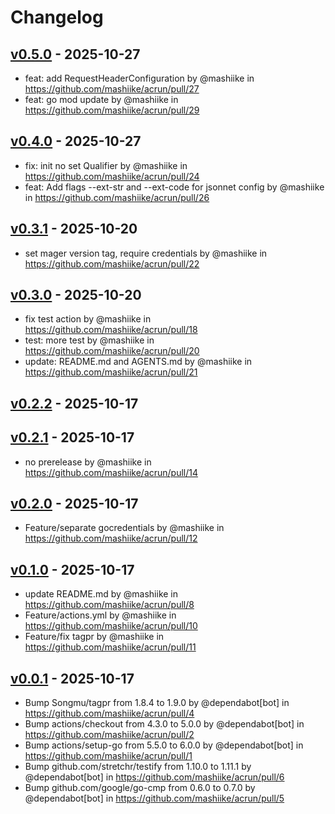 # Changelog

## [v0.5.0](https://github.com/mashiike/acrun/compare/v0.4.0...v0.5.0) - 2025-10-27
- feat: add RequestHeaderConfiguration by @mashiike in https://github.com/mashiike/acrun/pull/27
- feat: go mod update by @mashiike in https://github.com/mashiike/acrun/pull/29

## [v0.4.0](https://github.com/mashiike/acrun/compare/v0.3.1...v0.4.0) - 2025-10-27
- fix: init no set Qualifier by @mashiike in https://github.com/mashiike/acrun/pull/24
- feat: Add flags --ext-str and --ext-code for jsonnet config by @mashiike in https://github.com/mashiike/acrun/pull/26

## [v0.3.1](https://github.com/mashiike/acrun/compare/v0.3.0...v0.3.1) - 2025-10-20
- set mager version tag, require credentials by @mashiike in https://github.com/mashiike/acrun/pull/22

## [v0.3.0](https://github.com/mashiike/acrun/compare/v0.2.2...v0.3.0) - 2025-10-20
- fix test action by @mashiike in https://github.com/mashiike/acrun/pull/18
- test: more test by @mashiike in https://github.com/mashiike/acrun/pull/20
- update: README.md and AGENTS.md by @mashiike in https://github.com/mashiike/acrun/pull/21

## [v0.2.2](https://github.com/mashiike/acrun/compare/v0.2.1...v0.2.2) - 2025-10-17

## [v0.2.1](https://github.com/mashiike/acrun/compare/v0.2.0...v0.2.1) - 2025-10-17
- no prerelease by @mashiike in https://github.com/mashiike/acrun/pull/14

## [v0.2.0](https://github.com/mashiike/acrun/compare/v0.1.0...v0.2.0) - 2025-10-17
- Feature/separate gocredentials by @mashiike in https://github.com/mashiike/acrun/pull/12

## [v0.1.0](https://github.com/mashiike/acrun/compare/v0.0.1...v0.1.0) - 2025-10-17
- update README.md by @mashiike in https://github.com/mashiike/acrun/pull/8
- Feature/actions.yml by @mashiike in https://github.com/mashiike/acrun/pull/10
- Feature/fix tagpr by @mashiike in https://github.com/mashiike/acrun/pull/11

## [v0.0.1](https://github.com/mashiike/acrun/commits/v0.0.1) - 2025-10-17
- Bump Songmu/tagpr from 1.8.4 to 1.9.0 by @dependabot[bot] in https://github.com/mashiike/acrun/pull/4
- Bump actions/checkout from 4.3.0 to 5.0.0 by @dependabot[bot] in https://github.com/mashiike/acrun/pull/2
- Bump actions/setup-go from 5.5.0 to 6.0.0 by @dependabot[bot] in https://github.com/mashiike/acrun/pull/1
- Bump github.com/stretchr/testify from 1.10.0 to 1.11.1 by @dependabot[bot] in https://github.com/mashiike/acrun/pull/6
- Bump github.com/google/go-cmp from 0.6.0 to 0.7.0 by @dependabot[bot] in https://github.com/mashiike/acrun/pull/5
